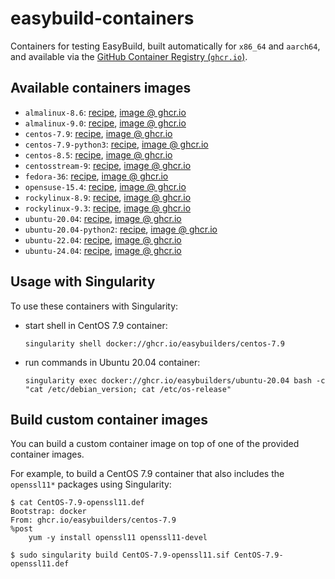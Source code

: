 # easybuild-containers

Containers for testing EasyBuild, built automatically for `x86_64` and `aarch64`, and available via the
[GitHub Container Registry (`ghcr.io`)](https://docs.github.com/en/packages/working-with-a-github-packages-registry/working-with-the-container-registry).

## Available containers images


* `almalinux-8.6`: [recipe](https://github.com/easybuilders/easybuild-containers/blob/main/almalinux-8.6/Dockerfile), [image @ ghcr.io](https://github.com/easybuilders/easybuild-containers/pkgs/container/almalinux-8.6)
* `almalinux-9.0`: [recipe](https://github.com/easybuilders/easybuild-containers/blob/main/almalinux-9.0/Dockerfile), [image @ ghcr.io](https://github.com/easybuilders/easybuild-containers/pkgs/container/almalinux-9.0)
* `centos-7.9`: [recipe](https://github.com/easybuilders/easybuild-containers/blob/main/centos-7.9/Dockerfile), [image @ ghcr.io](https://github.com/easybuilders/easybuild-containers/pkgs/container/centos-7.9)
* `centos-7.9-python3`: [recipe](https://github.com/easybuilders/easybuild-containers/blob/main/centos-7.9-python3/Dockerfile), [image @ ghcr.io](https://github.com/easybuilders/easybuild-containers/pkgs/container/centos-7.9-python3)
* `centos-8.5`: [recipe](https://github.com/easybuilders/easybuild-containers/blob/main/centos-8.5/Dockerfile), [image @ ghcr.io](https://github.com/easybuilders/easybuild-containers/pkgs/container/centos-8.5)
* `centosstream-9`: [recipe](https://github.com/easybuilders/easybuild-containers/blob/main/centosstream-9/Dockerfile), [image @ ghcr.io](https://github.com/easybuilders/easybuild-containers/pkgs/container/centosstream-9)
* `fedora-36`: [recipe](https://github.com/easybuilders/easybuild-containers/blob/main/fedora-36/Dockerfile), [image @ ghcr.io](https://github.com/easybuilders/easybuild-containers/pkgs/container/fedora-36)
* `opensuse-15.4`: [recipe](https://github.com/easybuilders/easybuild-containers/blob/main/opensuse-15.4/Dockerfile), [image @ ghcr.io](https://github.com/easybuilders/easybuild-containers/pkgs/container/opensuse-15.4)
* `rockylinux-8.9`: [recipe](https://github.com/easybuilders/easybuild-containers/blob/main/rockylinux-8.9/Dockerfile), [image @ ghcr.io](https://github.com/easybuilders/easybuild-containers/pkgs/container/rockylinux-8.9)
* `rockylinux-9.3`: [recipe](https://github.com/easybuilders/easybuild-containers/blob/main/rockylinux-9.3/Dockerfile), [image @ ghcr.io](https://github.com/easybuilders/easybuild-containers/pkgs/container/rockylinux-9.3)
* `ubuntu-20.04`: [recipe](https://github.com/easybuilders/easybuild-containers/blob/main/ubuntu-20.04/Dockerfile), [image @ ghcr.io](https://github.com/easybuilders/easybuild-containers/pkgs/container/ubuntu-20.04)
* `ubuntu-20.04-python2`: [recipe](https://github.com/easybuilders/easybuild-containers/blob/main/ubuntu-20.04-python2/Dockerfile), [image @ ghcr.io](https://github.com/easybuilders/easybuild-containers/pkgs/container/ubuntu-20.04-python2)
* `ubuntu-22.04`: [recipe](https://github.com/easybuilders/easybuild-containers/blob/main/ubuntu-22.04/Dockerfile), [image @ ghcr.io](https://github.com/easybuilders/easybuild-containers/pkgs/container/ubuntu-22.04)
* `ubuntu-24.04`: [recipe](https://github.com/easybuilders/easybuild-containers/blob/main/ubuntu-24.04/Dockerfile), [image @ ghcr.io](https://github.com/easybuilders/easybuild-containers/pkgs/container/ubuntu-24.04)

## Usage with Singularity

To use these containers with Singularity:

* start shell in CentOS 7.9 container:
  ```
  singularity shell docker://ghcr.io/easybuilders/centos-7.9
  ```

* run commands in Ubuntu 20.04 container:
  ```
  singularity exec docker://ghcr.io/easybuilders/ubuntu-20.04 bash -c "cat /etc/debian_version; cat /etc/os-release"
  ```

## Build custom container images

You can build a custom container image on top of one of the provided container images.

For example, to build a CentOS 7.9 container that also includes the `openssl11*` packages using Singularity:

```
$ cat CentOS-7.9-openssl11.def
Bootstrap: docker
From: ghcr.io/easybuilders/centos-7.9
%post
    yum -y install openssl11 openssl11-devel

$ sudo singularity build CentOS-7.9-openssl11.sif CentOS-7.9-openssl11.def
```
